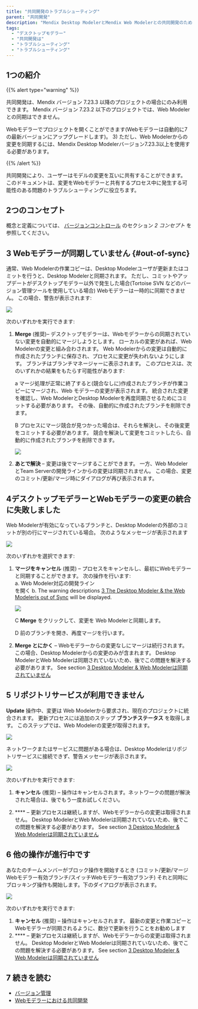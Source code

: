 ```yaml
---
title: "共同開発のトラブルシューティング"
parent: "共同開発"
description: "Mendix Desktop ModelerとMendix Web Modelerとの共同開発のためのトラブルシューティングについて説明します。"
tags:
  - "デスクトップモデラー"
  - "共同開発は"
  - "トラブルシューティング"
  - "トラブルシューティング"
---
```


## 1つの紹介

{{% alert type="warning" %}}

共同開発は、Mendix バージョン 7.23.3 以降のプロジェクトの場合にのみ利用できます。 Mendix バージョン 7.23.2 以下のプロジェクトでは、Web Modelerとの同期はできません。

Webモデラーでプロジェクトを開くことができます(Webモデラーは自動的に7の最新バージョンにアップグレードします)。 3)  ただし、Web Modelerからの変更を同期するには、Mendix Desktop Modelerバージョン7.23.3以上を使用する必要があります。

{{% /alert %}}

共同開発により、ユーザーはモデルの変更を互いに共有することができます。 このドキュメントは、変更をWebモデラーと共有するプロセス中に発生する可能性のある問題のトラブルシューティングに役立ちます。

## 2つのコンセプト

概念と定義については、 [バージョンコントロール](version-control#concepts) のセクション *2 コンセプト* を参照してください。

## 3 Webモデラーが同期していません {#out-of-sync}

通常、Web Modelerの作業コピーは、Desktop Modelerユーザが更新またはコミットを行うと、Desktop Modelerと同期されます。 ただし、コミットやアップデートがデスクトップモデラー以外で発生した場合(Tortoise SVN などのバージョン管理ツールを使用している場合) Webモデラーは一時的に同期できません。 この場合、警告が表示されます:

![](attachments/collaborative-development-troubleshooting/changes-are-out-of-sync.png)

次のいずれかを実行できます:

1.  **Merge** (推奨)– デスクトップモデラーは、Webモデラーからの同期されていない変更を自動的にマージしようとします。 ローカルの変更があれば、Web Modelerの変更と組み合わされます。 Web Modelerからの変更は自動的に作成されたブランチに保存され、プロセスに変更が失われないようにします。 ブランチはブランチマネージャーに表示されます。 このプロセスは、次のいずれかの結果をもたらす可能性があります: <br/>

    a  マージ処理が正常に終了すると(競合なしに)作成されたブランチが作業コピーにマージされ、Web モデラーの変更が表示されます。 統合された変更を確認し、Web ModelerとDesktop Modelerを再度同期させるためにコミットする必要があります。 その後、自動的に作成されたブランチを削除できます。<br/>

    B プロセスにマージ競合が見つかった場合は、それらを解決し、その後変更をコミットする必要があります。 競合を解決して変更をコミットしたら、自動的に作成されたブランチを削除できます。<br/>

    ![](attachments/collaborative-development-troubleshooting/automatically-created-branch.png)

2. **あとで解決** – 変更は後でマージすることができます。 一方、Web ModelerとTeam Serverの開発ラインからの変更は同期されません。 この場合、変更のコミット/更新/マージ時にダイアログが再び表示されます。

## 4デスクトップモデラーとWebモデラーの変更の統合に失敗しました

Web Modelerが有効になっているブランチと、Desktop Modelerの外部のコミットが別の行にマージされている場合。 次のようなメッセージが表示されます

![](attachments/collaborative-development-troubleshooting/cannot-merge-automatically.png)

次のいずれかを選択できます:

1.  **マージをキャンセル** (推奨) – プロセスをキャンセルし、最初にWebモデラーと同期することができます。 次の操作を行います:<br/> a.  Web Modeler対応の開発ライン<br/> を開く b.  The warning descriptions [3 The Desktop Modeler & the Web Modeleris out of Sync](#out-of-sync) will be displayed.<br/>

    ![](attachments/collaborative-development-troubleshooting/changes-are-out-of-sync.png)<br/>

    C **Merge** をクリックして、変更を Web Modelerと同期します。<br/>

    D 前のブランチを開き、再度マージを行います。

2. **Merge とにかく** – Webモデラーからの変更なしにマージは続行されます。 この場合、Desktop Modelerからの変更のみが含まれます。 Desktop ModelerとWeb Modelerは同期されていないため、後でこの問題を解決する必要があります。 See section [3 Desktop Modeler & Web Modelerは同期されていません](#out-of-sync)

## 5 リポジトリサービスが利用できません

**Update** 操作中、変更は Web Modelerから要求され、現在のプロジェクトに統合されます。  更新プロセスには追加のステップ **ブランチステータス** を取得します。 このステップでは、Web Modelerの変更が取得されます。

![](attachments/collaborative-development-troubleshooting/retrieving-branch-status.png)

ネットワークまたはサービスに問題がある場合は、Desktop Modelerはリポジトリサービスに接続できず、警告メッセージが表示されます。

![](attachments/collaborative-development-troubleshooting/changes-are-not-retrieved.png)

次のいずれかを実行できます:

1. **キャンセル** (推奨) – 操作はキャンセルされます。ネットワークの問題が解決された場合は、後でもう一度お試しください。

2. **** – 更新プロセスは継続しますが、Webモデラーからの変更は取得されません。 Desktop ModelerとWeb Modelerは同期されていないため、後でこの問題を解決する必要があります。 See section [3 Desktop Modeler & Web Modelerは同期されていません](#out-of-sync)

## 6 他の操作が進行中です

あなたのチームメンバーがブロック操作を開始するとき (コミット/更新/マージWebモデラー有効ブランチ/スイッチWebモデラー有効ブランチ) それと同時にブロッキング操作も開始します。下のダイアログが表示されます。

![](attachments/collaborative-development-troubleshooting/another-operation-in-progress.png)

次のいずれかを実行できます:

1. **キャンセル** (推奨) – 操作はキャンセルされます。 最新の変更と作業コピーとWebモデラーが同期されるように、数分で更新を行うことをお勧めします
2. **** – 更新プロセスは継続しますが、Webモデラーからの変更は取得されません。 Desktop ModelerとWeb Modelerは同期されていないため、後でこの問題を解決する必要があります。 See section [3 Desktop Modeler & Web Modelerは同期されていません](#out-of-sync)

## 7 続きを読む

* [バージョン管理](version-control)
* [Webモデラーにおける共同開発](/studio7/general-collaborative-development)
